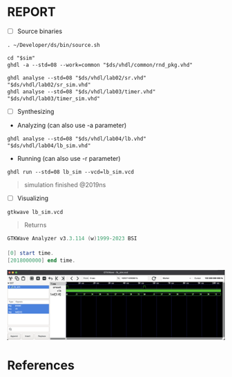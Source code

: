 # REPORT

- [ ] Source binaries

```
. ~/Developer/ds/bin/source.sh
```

```
cd "$sim"
ghdl -a --std=08 --work=common "$ds/vhdl/common/rnd_pkg.vhd"
```

```
ghdl analyse --std=08 "$ds/vhdl/lab02/sr.vhd" "$ds/vhdl/lab02/sr_sim.vhd"
ghdl analyse --std=08 "$ds/vhdl/lab03/timer.vhd" "$ds/vhdl/lab03/timer_sim.vhd"
```

- [ ] Synthesizing

* Analyzing (can also use -a parameter)

```
ghdl analyse --std=08 "$ds/vhdl/lab04/lb.vhd" "$ds/vhdl/lab04/lb_sim.vhd"
```

* Running (can also use -r parameter)

```
ghdl run --std=08 lb_sim --vcd=lb_sim.vcd
```
> simulation finished @2019ns

- [ ] Visualizing

```
gtkwave lb_sim.vcd
```
> Returns
```powershell
GTKWave Analyzer v3.3.114 (w)1999-2023 BSI

[0] start time.
[2018000000] end time.
```

<img src=images/lb_sim.png width='' height='' > </img>


# References

